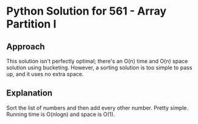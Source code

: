 # Python Solution for 561 - Array Partition I

## Approach

This solution isn't perfectly optimal; there's an O(n) time and O(n) space
solution using bucketing. However, a sorting solution is too simple to pass up,
and it uses no extra space.

## Explanation

Sort the list of numbers and then add every other number. Pretty simple.
Running time is O(nlogn) and space is O(1).
